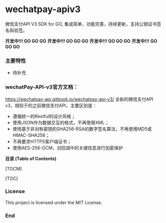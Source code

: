 # wechatpay-apiv3

微信支付API V3 SDK for GO, 集成简单，功能完善，持续更新，支持公钥证书签名和验签。

**开发中!!! GO GO GO**
**开发中!!! GO GO GO**
**开发中!!! GO GO GO**
**开发中!!! GO GO GO**

### 主要特性
- 待补充

### wechatPay-API-v3官方文档：
https://wechatpay-api.gitbook.io/wechatpay-api-v3/
全新的微信支付API v3，相较于的之前微信支付API，主要区别是：
- 遵循统一的Restful的设计风格；
- 使用JSON作为数据交互的格式，不再使用XML；
- 使用基于非对称密钥的SHA256-RSA的数字签名算法，不再使用MD5或HMAC-SHA256；
- 不再要求HTTPS客户端证书；
- 使用AES-256-GCM，对回调中的关键信息进行加密保护



**目录 (Table of Contents)**

[TOCM]

[TOC]

### License
This project is licensed under the MIT License.

### End